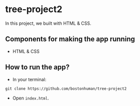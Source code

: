 # tree-project2

In this project, we built with HTML & CSS.

## Components for making the app running

* HTML & CSS

## How to run the app?

* In your terminal:
```
git clone https://github.com/bostonhuman/tree-project2
```
* Open `index.html`.
